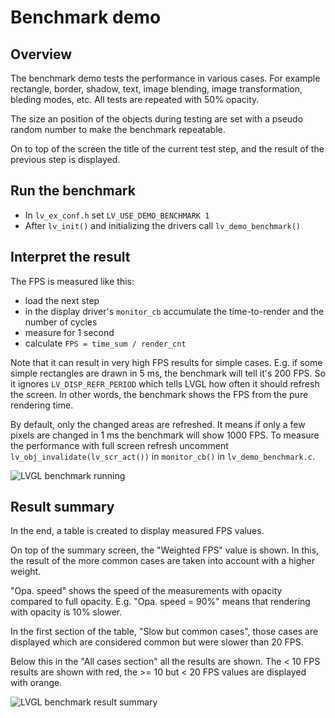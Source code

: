 # Benchmark demo

## Overview

The benchmark demo tests the performance in various cases. 
For example rectangle, border, shadow, text, image blending, image transformation, bleding modes, etc. 
All tests are repeated with 50% opacity.

The size an position of the objects during testing are set with a pseudo random number to make the benchmark repeatable. 

On to top of the screen the title of the current test step, and the result of the previous step is displayed.

## Run the benchmark
- In `lv_ex_conf.h` set `LV_USE_DEMO_BENCHMARK 1`
- After `lv_init()` and initializing the drivers call `lv_demo_benchmark()`

## Interpret the result

The FPS is measured like this:
- load the next step
- in the display driver's `monitor_cb` accumulate the time-to-render and the number of cycles 
- measure for 1 second
- calculate `FPS = time_sum / render_cnt`

Note that it can result in very high FPS results for simple cases. 
E.g. if some simple rectangles are drawn in 5 ms, the benchmark will tell it's 200 FPS. 
So it ignores `LV_DISP_REFR_PERIOD` which tells LVGL how often it should refresh the screen. 
In other words, the benchmark shows the FPS from the pure rendering time.

By default, only the changed areas are refreshed. It means if only a few pixels are changed in 1 ms the benchmark will show 1000 FPS. To measure the performance with full screen refresh uncomment `lv_obj_invalidate(lv_scr_act())` in `monitor_cb()` in `lv_demo_benchmark.c`.

![LVGL benchmark running](https://github.com/lvgl/lv_examples/blob/master/src/lv_demo_benchmark/screenshot1.png?raw=true)


## Result summary 
In the end, a table is created to display measured FPS values.

On top of the summary screen, the "Weighted FPS" value is shown. 
In this, the result of the more common cases are taken into account with a higher weight. 

"Opa. speed" shows the speed of the measurements with opacity compared to full opacity. 
E.g. "Opa. speed = 90%" means that rendering with opacity is 10% slower. 

In the first section of the table, "Slow but common cases", those cases are displayed which are considered common but were slower than 20 FPS.

Below this in the "All cases section" all the results are shown. The < 10 FPS results are shown with red, the >= 10 but < 20 FPS values are displayed with orange.


![LVGL benchmark result summary](https://github.com/lvgl/lv_examples/blob/master/src/lv_demo_benchmark/screenshot2.png?raw=true)
